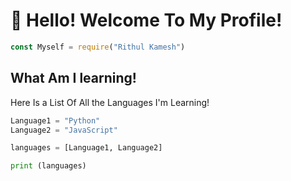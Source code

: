 # 👋 Hello! Welcome To My Profile!
```js
const Myself = require("Rithul Kamesh")
```

## What Am I learning!

Here Is a List Of All the Languages I'm Learning!

```py
Language1 = "Python"
Language2 = "JavaScript"

languages = [Language1, Language2]

print (languages)
```

#
